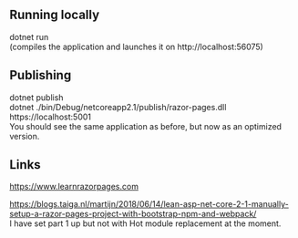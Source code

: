 ## Running locally

dotnet run<br>
(compiles the application and launches it on http://localhost:56075)

## Publishing

dotnet publish<br>
dotnet ./bin/Debug/netcoreapp2.1/publish/razor-pages.dll<br>
https://localhost:5001<br>
You should see the same application as before, but now as an optimized version.

## Links

https://www.learnrazorpages.com

https://blogs.taiga.nl/martijn/2018/06/14/lean-asp-net-core-2-1-manually-setup-a-razor-pages-project-with-bootstrap-npm-and-webpack/
<br>I have set part 1 up but not with Hot module replacement at the moment.
